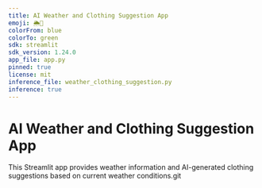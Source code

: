 ```yaml
---
title: AI Weather and Clothing Suggestion App
emoji: 🌦️👚
colorFrom: blue
colorTo: green
sdk: streamlit
sdk_version: 1.24.0
app_file: app.py
pinned: true
license: mit
inference_file: weather_clothing_suggestion.py
inference: true
---
```


# AI Weather and Clothing Suggestion App

This Streamlit app provides weather information and AI-generated clothing suggestions based on current weather conditions.git 
